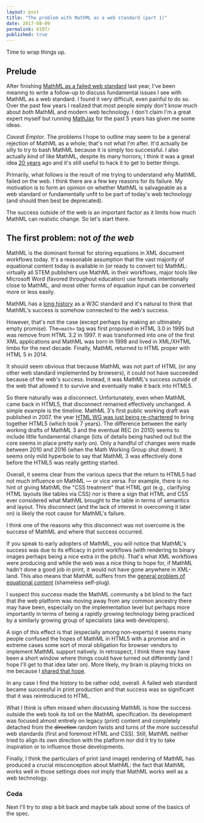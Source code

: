 ```yaml
---
layout: post
title: "The problem with MathML as a web standard (part 1)"
date: 2017-08-09
permalink: 0197/
published: true
---
```


Time to wrap things up.

## Prelude

After finishing [MathML as a failed web standard](/0186/) last year, I've been meaning to write a follow-up to discuss fundamental issues I see with MathML as a web standard. I found it very difficult, even painful to do so. Over the past few years I realized that most people simply don't know much about <em>both</em> MathML and modern web technology. I don't claim I'm a great expert myself but running [MathJax](https://www.mathjax.org) for the past 5 years has given me some ideas.

<em>Caveat Emptor</em>. The problems I hope to outline may seem to be a general rejection of MathML as a whole; that's not what I'm after. It'd actually be silly to try to bash MathML because it is simply too successful. I also actually kind of like MathML, despite its many horrors; I think it was a great idea [20 years](https://en.wikipedia.org/wiki/MathML#History) ago and it's still useful to hack it to get to better things.

Primarily, what follows is the result of me trying to understand why MathML failed on the web. I think there are a few key reasons for its failure. My motivation is to form an opinion on whether MathML is salvageable as a web standard or fundamentally unfit to be part of today's web technology (and should then best be deprecated).

The success outside of the web is an important factor as it limits how much MathML can realistic change. So let's start there.


## The first problem: not <i>of the web</i>

MathML is the dominant format for storing equations in XML document workflows today. It's a reasonable assumption that the vast majority of equational content today is available in (or ready to convert to) MathML: virtually all STEM publishers use MathML in their workflows, major tools like Microsoft Word (favored throughout education) use formats intentionally close to MathML, and most other forms of equation input can be converted more or less easily.

MathML has a [long history](https://en.wikipedia.org/wiki/HTML#HTML_versions_timeline) as a W3C standard and it's natural to think that MathML's success is somehow connected to the web's success.

However, that's not the case (except perhaps by making an ultimately empty promise). The`<math>` tag was first proposed in HTML 3.0 in 1995 but was remove from HTML 3.2 in 1997. It was transformed into one of the first XML applications and MathML was born in 1998 and lived in XML/XHTML limbo for the next decade. Finally, MathML returned to HTML proper with HTML 5 in 2014.

It should seem obvious that because MathML was not part of HTML (or any other web standard implemented by browsers), it could not have succeeded because of the web's success. Instead, it was MathML's success _outside_ of the web that allowed it to survive and eventually make it back into HTML5.

So there naturally was a disconnect. Unfortunately, even when MathML came back in HTML5, that disconnect remained effectively unchanged. A simple example is the timeline. MathML 3's first public working draft was published in 2007, the year [HTML WG was just being re-chartered](https://www.w3.org/2007/03/HTML-WG-charter.html) to bring together HTML5 (which took 7 years). The difference between the early working drafts of MathML 3 and the eventual REC (in 2010) seems to include little fundamental change (lots of details being hashed out but the core seems in place pretty early on). Only a handful of changes were made between 2010 and 2016 (when the Math Working Group shut down). It seems only mild hyperbole to say that MathML 3 was effectively done before the HTML5 was really getting started.

Overall, it seems clear from the various specs that the return to HTML5 had not much influence on MathML &mdash; or vice versa. For example, there is no hint of giving MathML the "CSS treatment" that HTML got (e.g., clarifying HTML layouts like tables via CSS) nor is there a sign that HTML and CSS ever considered what MathML brought to the table in terms of semantics and layout. This disconnect (and the lack of interest in overcoming it later on) is likely the root cause for MathML's failure.

I think one of the reasons why this disconnect was not overcome is the success of MathML and where that success occurred.

If you speak to early adopters of MathML, you will notice that MathML's success was due to its efficacy in print workflows (with rendering to binary images perhaps being a nice extra in the pitch). That's what XML workflows were producing and while the web was a nice thing to hope for, if MathML hadn't done a good job in print, it would not have gone anywhere in XML-land. This also means that MathML suffers from the [general problem of equational content](/0196/) (shameless self-plug).

I suspect this success made the MathML community a bit blind to the fact that the web platform was moving away from any common ancestry there may have been, especially on the implementation level but perhaps more importantly in terms of being a rapidly growing technology being practiced by a similarly growing group of specialists (aka web developers).

A sign of this effect is that (especially among non-experts) it seems many people confused the hopes of MathML in HTML5 with a promise and in extreme cases some sort of moral obligation for browser vendors to implement MathML support natively. In retrospect, I think there may have been a short window where things could have turned out differently (and I hope I'll get to that idea later on). More likely, my brain is playing tricks on me because I [shared that hope](http://radar.oreilly.com/2013/11/mathml-forges-on.html).

In any case I find the history to be rather odd, overall. A failed web standard became successful in print production and that success was so significant that it was reintroduced to HTML.

What I think is often missed when discussing MathML is how the success outside the web took its toll on the MathML specification. Its development was focused almost entirely on legacy (print) content and completely detached from the <s>direction</s> random twists and turns of the more successful web standards (first and foremost HTML and CSS). Still, MathML neither tried to align its own direction with the platform nor did it try to take inspiration or to influence those developments.

Finally, I think the particulars of print (and image) rendering of MathML has produced a crucial misconception about MathML: the fact that MathML works well in those settings does not imply that MathML works well as a web technology.

### Coda

Next I'll try to step a bit back and maybe talk about some of the basics of the spec.
